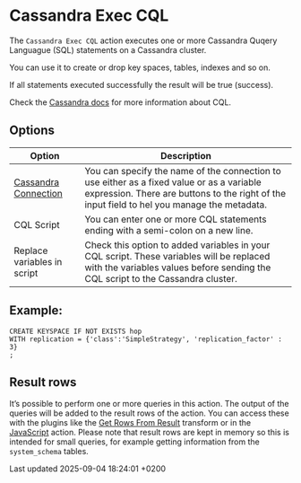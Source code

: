 <div id="header">

# Cassandra Exec CQL

</div>

<div id="content">

<div id="preamble">

<div class="sectionbody">

<div class="paragraph">

The `Cassandra Exec CQL` action executes one or more Cassandra Quqery Languague (SQL) statements on a Cassandra cluster.

</div>

<div class="paragraph">

You can use it to create or drop key spaces, tables, indexes and so on.

</div>

<div class="paragraph">

If all statements executed successfully the result will be true (success).

</div>

<div class="paragraph">

Check the [Cassandra docs](https://cassandra.apache.org/doc/stable/cassandra/cql/) for more information about CQL.

</div>

</div>

</div>

<div class="sect1">

## Options

<div class="sectionbody">

| Option                                                                           | Description                                                                                                                                                                              |
| -------------------------------------------------------------------------------- | ---------------------------------------------------------------------------------------------------------------------------------------------------------------------------------------- |
| [Cassandra Connection](metadata-types/cassandra/cassandra-connection.9mk8tVnytP) | You can specify the name of the connection to use either as a fixed value or as a variable expression. There are buttons to the right of the input field to hel you manage the metadata. |
| CQL Script                                                                       | You can enter one or more CQL statements ending with a semi-colon on a new line.                                                                                                         |
| Replace variables in script                                                      | Check this option to added variables in your CQL script. These variables will be replaced with the variables values before sending the CQL script to the Cassandra cluster.              |

</div>

</div>

<div class="sect1">

## Example:

<div class="sectionbody">

<div class="listingblock">

<div class="content">

``` highlight
CREATE KEYSPACE IF NOT EXISTS hop
WITH replication = {'class':'SimpleStrategy', 'replication_factor' : 3}
;
```

</div>

</div>

</div>

</div>

<div class="sect1">

## Result rows

<div class="sectionbody">

<div class="paragraph">

It’s possible to perform one or more queries in this action. The output of the queries will be added to the result rows of the action. You can access these with the plugins like the [Get Rows From Result](pipeline/transforms/getrowsfromresult.9mk8tVnytP) transform or in the [JavaScript](workflow/actions/eval.9mk8tVnytP) action. Please note that result rows are kept in memory so this is intended for small queries, for example getting information from the `system_schema` tables.

</div>

</div>

</div>

</div>

<div id="footer">

<div id="footer-text">

Last updated 2025-09-04 18:24:01 +0200

</div>

</div>
